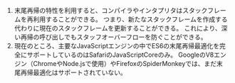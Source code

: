 1.  末尾再帰の特性を利用すると、コンパイラやインタプリタはスタックフレームを再利用することができる。
    つまり、新たなスタックフレームを作成する代わりに現在のスタックフレームを更新することができる。
    これにより、深い再帰の呼び出しでもスタッフオーバーフローを防ぐことができる。
2.  現在のところ、主要なJavaScriptエンジンの中でES6の末尾再帰最適化を完全にサポートしているのはSafariのJavaScriptCoreのみ。
    GoogleのV8エンジン（ChromeやNode.jsで使用）やFirefoxのSpiderMonkeyでは、まだ末尾再帰最適化はサポートされていない。
